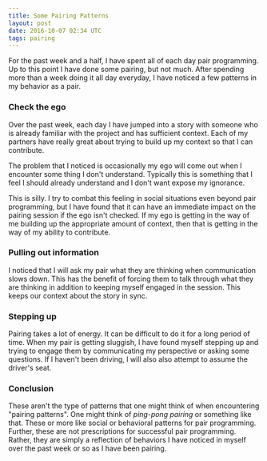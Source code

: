 ```yaml
---
title: Some Pairing Patterns
layout: post
date: 2016-10-07 02:34 UTC
tags: pairing
---
```


For the past week and a half, I have spent all of each day pair programming. Up to this point I have done some pairing, but not much. After spending more than a week doing it all day everyday, I have noticed a few patterns in my behavior as a pair.

### Check the ego

Over the past week, each day I have jumped into a story with someone who is already familiar with the project and has sufficient context. Each of my partners have really great about trying to build up my context so that I can contribute.

The problem that I noticed is occasionally my ego will come out when I encounter some thing I don't understand. Typically this is something that I feel I should already understand and I don't want expose my ignorance.

This is silly. I try to combat this feeling in social situations even beyond pair programming, but I have found that it can have an immediate impact on the pairing session if the ego isn't checked. If my ego is getting in the way of me building up the appropriate amount of context, then that is getting in the way of my ability to contribute.

### Pulling out information

I noticed that I will ask my pair what they are thinking when communication slows down. This has the benefit of forcing them to talk through what they are thinking in addition to keeping myself engaged in the session. This keeps our context about the story in sync.

### Stepping up

Pairing takes a lot of energy. It can be difficult to do it for a long period of time. When my pair is getting sluggish, I have found myself stepping up and trying to engage them by communicating my perspective or asking some questions. If I haven't been driving, I will also also attempt to assume the driver's seat.

### Conclusion

These aren't the type of patterns that one might think of when encountering "pairing patterns". One might think of _ping-pong pairing_ or something like that. These or more like social or behavioral patterns for pair programming. Further, these are not prescriptions for successful pair programming. Rather, they are simply a reflection of behaviors I have noticed in myself over the past week or so as I have been pairing.
